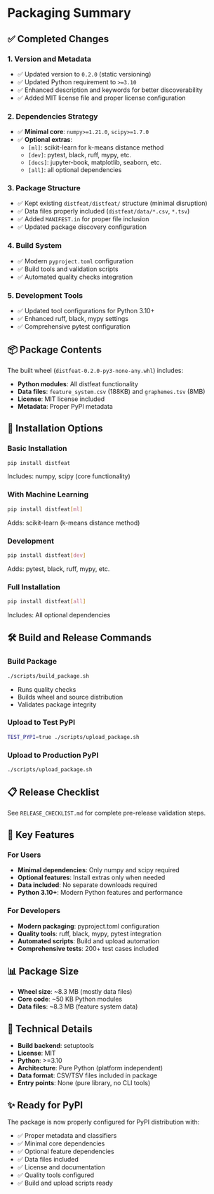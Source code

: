 # Packaging Summary

## ✅ Completed Changes

### 1. Version and Metadata
- ✅ Updated version to `0.2.0` (static versioning)
- ✅ Updated Python requirement to `>=3.10`
- ✅ Enhanced description and keywords for better discoverability
- ✅ Added MIT license file and proper license configuration

### 2. Dependencies Strategy
- ✅ **Minimal core**: `numpy>=1.21.0`, `scipy>=1.7.0`
- ✅ **Optional extras**:
  - `[ml]`: scikit-learn for k-means distance method
  - `[dev]`: pytest, black, ruff, mypy, etc.
  - `[docs]`: jupyter-book, matplotlib, seaborn, etc.
  - `[all]`: all optional dependencies

### 3. Package Structure
- ✅ Kept existing `distfeat/distfeat/` structure (minimal disruption)
- ✅ Data files properly included (`distfeat/data/*.csv`, `*.tsv`)
- ✅ Added `MANIFEST.in` for proper file inclusion
- ✅ Updated package discovery configuration

### 4. Build System
- ✅ Modern `pyproject.toml` configuration
- ✅ Build tools and validation scripts
- ✅ Automated quality checks integration

### 5. Development Tools
- ✅ Updated tool configurations for Python 3.10+
- ✅ Enhanced ruff, black, mypy settings
- ✅ Comprehensive pytest configuration

## 📦 Package Contents

The built wheel (`distfeat-0.2.0-py3-none-any.whl`) includes:
- **Python modules**: All distfeat functionality
- **Data files**: `feature_system.csv` (188KB) and `graphemes.tsv` (8MB)
- **License**: MIT license included
- **Metadata**: Proper PyPI metadata

## 🚀 Installation Options

### Basic Installation
```bash
pip install distfeat
```
Includes: numpy, scipy (core functionality)

### With Machine Learning
```bash
pip install distfeat[ml]
```
Adds: scikit-learn (k-means distance method)

### Development
```bash
pip install distfeat[dev]
```
Adds: pytest, black, ruff, mypy, etc.

### Full Installation
```bash
pip install distfeat[all]
```
Includes: All optional dependencies

## 🛠️ Build and Release Commands

### Build Package
```bash
./scripts/build_package.sh
```
- Runs quality checks
- Builds wheel and source distribution
- Validates package integrity

### Upload to Test PyPI
```bash
TEST_PYPI=true ./scripts/upload_package.sh
```

### Upload to Production PyPI
```bash
./scripts/upload_package.sh
```

## 📋 Release Checklist

See `RELEASE_CHECKLIST.md` for complete pre-release validation steps.

## 🎯 Key Features

### For Users
- **Minimal dependencies**: Only numpy and scipy required
- **Optional features**: Install extras only when needed
- **Data included**: No separate downloads required
- **Python 3.10+**: Modern Python features and performance

### For Developers
- **Modern packaging**: pyproject.toml configuration
- **Quality tools**: ruff, black, mypy, pytest integration
- **Automated scripts**: Build and upload automation
- **Comprehensive tests**: 200+ test cases included

## 📊 Package Size

- **Wheel size**: ~8.3 MB (mostly data files)
- **Core code**: ~50 KB Python modules
- **Data files**: ~8.3 MB (feature system data)

## 🔧 Technical Details

- **Build backend**: setuptools
- **License**: MIT
- **Python**: >=3.10
- **Architecture**: Pure Python (platform independent)
- **Data format**: CSV/TSV files included in package
- **Entry points**: None (pure library, no CLI tools)

## ✨ Ready for PyPI

The package is now properly configured for PyPI distribution with:
- ✅ Proper metadata and classifiers
- ✅ Minimal core dependencies
- ✅ Optional feature dependencies
- ✅ Data files included
- ✅ License and documentation
- ✅ Quality tools configured
- ✅ Build and upload scripts ready